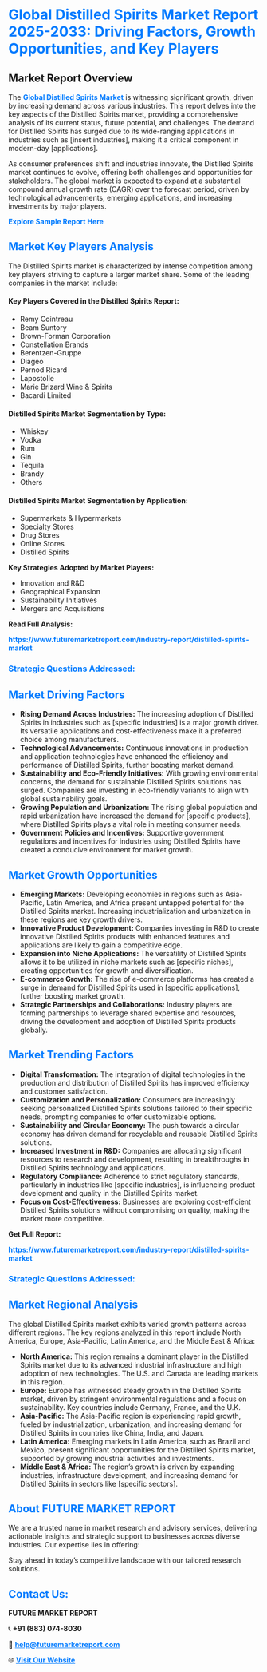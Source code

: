 <h1 style="color: #007BFF;">Global Distilled Spirits Market Report 2025-2033: Driving Factors, Growth Opportunities, and Key Players</h1>

<section id="overview">
<h2>Market Report Overview</h2>
<p>The <a href="https://www.futuremarketreport.com/industry-report/distilled-spirits-market" style="color: #007BFF; text-decoration: none;"><strong>Global Distilled Spirits Market</strong></a> is witnessing significant growth, driven by increasing demand across various industries. This report delves into the key aspects of the Distilled Spirits market, providing a comprehensive analysis of its current status, future potential, and challenges. The demand for Distilled Spirits has surged due to its wide-ranging applications in industries such as [insert industries], making it a critical component in modern-day [applications].</p>
<p>As consumer preferences shift and industries innovate, the Distilled Spirits market continues to evolve, offering both challenges and opportunities for stakeholders. The global market is expected to expand at a substantial compound annual growth rate (CAGR) over the forecast period, driven by technological advancements, emerging applications, and increasing investments by major players.</p>
</section>

<section id="overview">
<p><a href="https://www.futuremarketreport.com/request-sample/reportId=125412" style="color: #007BFF; text-decoration: none;"><strong>Explore Sample Report Here</strong></a></p>
</section>

<section id="key-players">
<h2 style="color: #007BFF;">Market Key Players Analysis</h2>
<p>The Distilled Spirits market is characterized by intense competition among key players striving to capture a larger market share. Some of the leading companies in the market include:</p>
<h4>Key Players Covered in the Distilled Spirits Report:</h4>
<ul><li>Remy Cointreau</li><li>Beam Suntory</li><li>Brown-Forman Corporation</li><li>Constellation Brands</li><li>Berentzen-Gruppe</li><li>Diageo</li><li>Pernod Ricard</li><li>Lapostolle</li><li>Marie Brizard Wine &amp; Spirits</li><li>Bacardi Limited</li></ul>
<h4>Distilled Spirits Market Segmentation by Type:</h4>
<ul><li>Whiskey</li><li>Vodka</li><li>Rum</li><li>Gin</li><li>Tequila</li><li>Brandy</li><li>Others</li></ul>

<h4>Distilled Spirits Market Segmentation by Application:</h4>
<ul><li>Supermarkets &amp; Hypermarkets</li><li>Specialty Stores</li><li>Drug Stores</li><li>Online Stores</li><li>Distilled Spirits</li></ul>
<p><strong>Key Strategies Adopted by Market Players:</strong></p>
<ul>
<li>Innovation and R&D</li>
<li>Geographical Expansion</li>
<li>Sustainability Initiatives</li>
<li>Mergers and Acquisitions</li>
</ul>
</section>

<section>
<p><strong>Read Full Analysis: </strong></p><a href="https://www.futuremarketreport.com/industry-report/distilled-spirits-market" style="color: #007BFF; text-decoration: none;"><strong>https://www.futuremarketreport.com/industry-report/distilled-spirits-market</strong></a>
<h3 style="color: #007BFF;">Strategic Questions Addressed:</h3>
</section>

<section id="driving-factors">
<h2 style="color: #007BFF;">Market Driving Factors</h2>
<ul>
<li><strong>Rising Demand Across Industries:</strong> The increasing adoption of Distilled Spirits in industries such as [specific industries] is a major growth driver. Its versatile applications and cost-effectiveness make it a preferred choice among manufacturers.</li>
<li><strong>Technological Advancements:</strong> Continuous innovations in production and application technologies have enhanced the efficiency and performance of Distilled Spirits, further boosting market demand.</li>
<li><strong>Sustainability and Eco-Friendly Initiatives:</strong> With growing environmental concerns, the demand for sustainable Distilled Spirits solutions has surged. Companies are investing in eco-friendly variants to align with global sustainability goals.</li>
<li><strong>Growing Population and Urbanization:</strong> The rising global population and rapid urbanization have increased the demand for [specific products], where Distilled Spirits plays a vital role in meeting consumer needs.</li>
<li><strong>Government Policies and Incentives:</strong> Supportive government regulations and incentives for industries using Distilled Spirits have created a conducive environment for market growth.</li>
</ul>
</section>

<section id="growth-opportunities">
<h2 style="color: #007BFF;">Market Growth Opportunities</h2>
<ul>
<li><strong>Emerging Markets:</strong> Developing economies in regions such as Asia-Pacific, Latin America, and Africa present untapped potential for the Distilled Spirits market. Increasing industrialization and urbanization in these regions are key growth drivers.</li>
<li><strong>Innovative Product Development:</strong> Companies investing in R&D to create innovative Distilled Spirits products with enhanced features and applications are likely to gain a competitive edge.</li>
<li><strong>Expansion into Niche Applications:</strong> The versatility of Distilled Spirits allows it to be utilized in niche markets such as [specific niches], creating opportunities for growth and diversification.</li>
<li><strong>E-commerce Growth:</strong> The rise of e-commerce platforms has created a surge in demand for Distilled Spirits used in [specific applications], further boosting market growth.</li>
<li><strong>Strategic Partnerships and Collaborations:</strong> Industry players are forming partnerships to leverage shared expertise and resources, driving the development and adoption of Distilled Spirits products globally.</li>
</ul>
</section>

<section id="trending-factors">
<h2 style="color: #007BFF;">Market Trending Factors</h2>
<ul>
<li><strong>Digital Transformation:</strong> The integration of digital technologies in the production and distribution of Distilled Spirits has improved efficiency and customer satisfaction.</li>
<li><strong>Customization and Personalization:</strong> Consumers are increasingly seeking personalized Distilled Spirits solutions tailored to their specific needs, prompting companies to offer customizable options.</li>
<li><strong>Sustainability and Circular Economy:</strong> The push towards a circular economy has driven demand for recyclable and reusable Distilled Spirits solutions.</li>
<li><strong>Increased Investment in R&D:</strong> Companies are allocating significant resources to research and development, resulting in breakthroughs in Distilled Spirits technology and applications.</li>
<li><strong>Regulatory Compliance:</strong> Adherence to strict regulatory standards, particularly in industries like [specific industries], is influencing product development and quality in the Distilled Spirits market.</li>
<li><strong>Focus on Cost-Effectiveness:</strong> Businesses are exploring cost-efficient Distilled Spirits solutions without compromising on quality, making the market more competitive.</li>
</ul>
</section>

<section>
<p><strong>Get Full Report: </strong></p><a href="https://www.futuremarketreport.com/industry-report/distilled-spirits-market" style="color: #007BFF; text-decoration: none;"><strong>https://www.futuremarketreport.com/industry-report/distilled-spirits-market</strong></a>
<h3 style="color: #007BFF;">Strategic Questions Addressed:</h3>
</section>


<section id="regional-analysis">
<h2 style="color: #007BFF;">Market Regional Analysis</h2>
<p>The global Distilled Spirits market exhibits varied growth patterns across different regions. The key regions analyzed in this report include North America, Europe, Asia-Pacific, Latin America, and the Middle East & Africa:</p>
<ul>
<li><strong>North America:</strong> This region remains a dominant player in the Distilled Spirits market due to its advanced industrial infrastructure and high adoption of new technologies. The U.S. and Canada are leading markets in this region.</li>
<li><strong>Europe:</strong> Europe has witnessed steady growth in the Distilled Spirits market, driven by stringent environmental regulations and a focus on sustainability. Key countries include Germany, France, and the U.K.</li>
<li><strong>Asia-Pacific:</strong> The Asia-Pacific region is experiencing rapid growth, fueled by industrialization, urbanization, and increasing demand for Distilled Spirits in countries like China, India, and Japan.</li>
<li><strong>Latin America:</strong> Emerging markets in Latin America, such as Brazil and Mexico, present significant opportunities for the Distilled Spirits market, supported by growing industrial activities and investments.</li>
<li><strong>Middle East & Africa:</strong> The region’s growth is driven by expanding industries, infrastructure development, and increasing demand for Distilled Spirits in sectors like [specific sectors].</li>
</ul>
</section>

<footer>
<h2 style="color: #007BFF;">About FUTURE MARKET REPORT</h2>
<p>We are a trusted name in market research and advisory services, delivering actionable insights and strategic support to businesses across diverse industries. Our expertise lies in offering:</p>

<p>Stay ahead in today’s competitive landscape with our tailored research solutions.</p>

<h2 style="color: #007BFF;">Contact Us:</h2>
<p><strong>FUTURE MARKET REPORT</strong></p>
<p>📞 <strong>+91 (883) 074-8030</strong></p>
<p>📧 <strong><a href="mailto:help@futuremarketreport.com" style="color: #007BFF;">help@futuremarketreport.com</a></strong></p>
<p>🌐 <strong><a href="https://www.futuremarketreport.com/" style="color: #007BFF;">Visit Our Website</a></strong></p>
</footer>